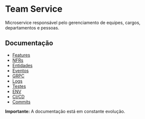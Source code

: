 # Team Service

Microservice responsável pelo gerenciamento de equipes, cargos, departamentos e pessoas.

## Documentação

- [Features](./_docs/features.md)
- [NFRs](./_docs/nfr.md)
- [Entidades](./_docs/entities.md)
- [Eventos](./_docs/events.md)
- [GRPC](./_docs/grpc.md)
- [Logs](./_docs/logs.md)
- [Testes](./_docs/tests.md)
- [ENV](./_docs/environment.md)
- [CI/CD](./_docs/cicd.md)
- [Commits](./_docs/commits.md)

**Importante:** A documentação está em constante evolução.
